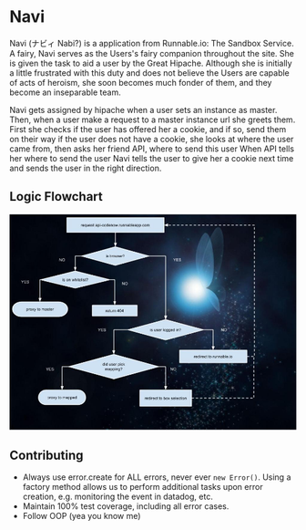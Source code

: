 # Navi

Navi (ナビィ Nabi?) is a application from Runnable.io: The Sandbox Service.
A fairy, Navi serves as the Users's fairy companion throughout the site.
She is given the task to aid a user by the Great Hipache.
Although she is initially a little frustrated with this duty and does not believe the Users are capable of acts of heroism,
she soon becomes much fonder of them, and they become an inseparable team.

Navi gets assigned by hipache when a user sets an instance as master.
Then, when a user make a request to a master instance url she greets them.
First she checks if the user has offered her a cookie, and if so, send them on their way
if the user does not have a cookie, she looks at where the user came from, then asks her friend API, where to send this user
When API tells her where to send the user Navi tells the user to give her a cookie next time and sends the user in the right direction.

## Logic Flowchart

![alt tag](docs/navi-flow.jpg)


## Contributing

- Always use error.create for ALL errors, never ever `new Error()`. Using a
  factory method allows us to perform additional tasks upon error creation,
  e.g. monitoring the event in datadog, etc.
- Maintain 100% test coverage, including all error cases.
- Follow OOP (yea you know me)
